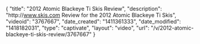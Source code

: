 {
    "title": "2012 Atomic Blackeye Ti Skis Review",
    "description": "http:\/\/www.skis.com Review for the 2012 Atomic Blackeye Ti Skis",
    "videoid": "3767667",
    "date_created": "1411361333",
    "date_modified": "1418182031",
    "type": "captivate",
    "layout": "video",
    "url": "\/v\/2012-atomic-blackeye-ti-skis-review\/3767667"
}